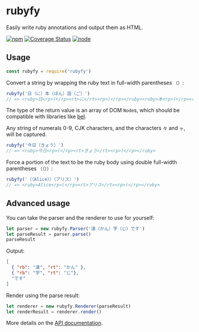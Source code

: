 # rubyfy

Easily write ruby annotations and output them as HTML.

[![npm](https://img.shields.io/npm/v/rubyfy.svg?style=flat-square)](https://www.npmjs.com/package/rubyfy)
[![Coverage Status](https://img.shields.io/coveralls/seangenabe/rubyfy/master.svg?style=flat-square)](https://coveralls.io/github/seangenabe/rubyfy?branch=master)
[![node](https://img.shields.io/node/v/rubyfy.svg?style=flat-square)](https://nodejs.org/en/download/)

## Usage

```javascript
const rubyfy = require('rubyfy')
```

Convert a string by wrapping the ruby text in full-width parentheses `（）`:

```javascript
rubyfy('日（に）本（ほん）語（ご）')
// => <ruby>日<rp>(</rp><rt>に</rt><rp>)</rp></ruby><ruby>本<rp>(</rp><rt>ほん</rt><rp>)</rp></ruby><ruby>語<rp>(</rp><rt>ご</rt><rp>)</rp></ruby>
```

The type of the return value is an array of DOM `Node`s, which should be compatible with libraries like [bel](https://www.npmjs.com/package/bel).

Any string of numerals 0-9, CJK characters, and the characters `々` and `ヶ`, will be captured.

```javascript
rubyfy('今日（きょう）')
// => <ruby>今日<rp>(</rp><rt>きょう</rt><rp>)</rp></ruby>
```

Force a portion of the text to be the ruby body using double full-width parentheses `（（））`:

```javascript
rubyfy('（（Alice））（アリス）')
// => <ruby>Alice<rp>(</rp><rt>アリス</rt><rp>)</rp></ruby>
```

## Advanced usage

You can take the parser and the renderer to use for yourself:

```javascript
let parser = new rubyfy.Parser('漢（かん）字（じ）です')
let parseResult = parser.parse()
parseResult
```

Output:
```json
[
  { "rb": "漢", "rt": "かん" },
  { "rb": "字", "rt": "じ"},
  "です"
]
```

Render using the parse result:
```javascript
let renderer = new rubyfy.Renderer(parseResult)
let renderResult = renderer.render()
```

More details on the [API documentation](./API.md).
